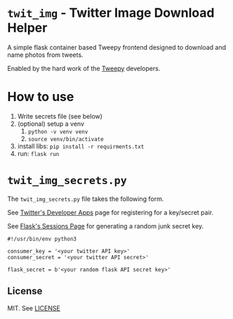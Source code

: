 # `twit_img` - Twitter Image Download Helper
A simple flask container based Tweepy frontend designed to download and name photos from tweets.

Enabled by the hard work of the [Tweepy](https://www.tweepy.org/) developers.

# How to use
1. Write secrets file (see below)
2. (optional) setup a venv
    1. `python -v venv venv`
    2. `source venv/bin/activate`
2. install libs: `pip install -r requirments.txt`
3. run: `flask run`

# `twit_img_secrets.py`
The `twit_img_secrets.py` file takes the following form.

See [Twitter's Developer Apps](https://developer.twitter.com/en/portal/projects-and-apps) page for registering for a key/secret pair.

See [Flask's Sessions Page](https://flask.palletsprojects.com/en/1.1.x/quickstart/#sessions) for generating a random junk secret key.
```
#!/usr/bin/env python3

consumer_key = '<your twitter API key>'
consumer_secret = '<your twitter API secret>'

flask_secret = b'<your random flask API secret key>'
```

## License
MIT. See [LICENSE](LICENSE)